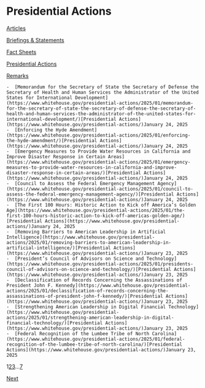 # 					Presidential Actions				

[Articles](/articles/)

[Briefings &amp; Statements](/briefings-statements/)

[Fact Sheets](/fact-sheets/)

[Presidential Actions](/presidential-actions/)

[Remarks](/remarks/)

    -  [Memorandum for the Secretary of State the Secretary of Defense the Secretary of Health and Human Services the Administrator of the United States for International Development](https://www.whitehouse.gov/presidential-actions/2025/01/memorandum-for-the-secretary-of-state-the-secretary-of-defense-the-secretary-of-health-and-human-services-the-administrator-of-the-united-states-for-international-development/)[Presidential Actions](https://www.whitehouse.gov/presidential-actions/)January 24, 2025 
    -  [Enforcing the Hyde Amendment](https://www.whitehouse.gov/presidential-actions/2025/01/enforcing-the-hyde-amendment/)[Presidential Actions](https://www.whitehouse.gov/presidential-actions/)January 24, 2025 
    -  [Emergency Measures to Provide Water Resources in California and Improve Disaster Response in Certain Areas](https://www.whitehouse.gov/presidential-actions/2025/01/emergency-measures-to-provide-water-resources-in-california-and-improve-disaster-response-in-certain-areas/)[Presidential Actions](https://www.whitehouse.gov/presidential-actions/)January 24, 2025 
    -  [Council to Assess the Federal Emergency Management Agency](https://www.whitehouse.gov/presidential-actions/2025/01/council-to-assess-the-federal-emergency-management-agency/)[Presidential Actions](https://www.whitehouse.gov/presidential-actions/)January 24, 2025 
    -  [The First 100 Hours: Historic Action to Kick off America’s Golden Age](https://www.whitehouse.gov/presidential-actions/2025/01/the-first-100-hours-historic-action-to-kick-off-americas-golden-age/)[Presidential Actions](https://www.whitehouse.gov/presidential-actions/)January 24, 2025 
    -  [Removing Barriers to American Leadership in Artificial Intelligence](https://www.whitehouse.gov/presidential-actions/2025/01/removing-barriers-to-american-leadership-in-artificial-intelligence/)[Presidential Actions](https://www.whitehouse.gov/presidential-actions/)January 23, 2025 
    -  [President’s Council of Advisors on Science and Technology](https://www.whitehouse.gov/presidential-actions/2025/01/presidents-council-of-advisors-on-science-and-technology/)[Presidential Actions](https://www.whitehouse.gov/presidential-actions/)January 23, 2025 
    -  [Declassification of Records Concerning the Assassinations of President John F. Kennedy](https://www.whitehouse.gov/presidential-actions/2025/01/declassification-of-records-concerning-the-assassinations-of-president-john-f-kennedy/)[Presidential Actions](https://www.whitehouse.gov/presidential-actions/)January 23, 2025 
    -  [Strengthening American Leadership in Digital Financial Technology](https://www.whitehouse.gov/presidential-actions/2025/01/strengthening-american-leadership-in-digital-financial-technology/)[Presidential Actions](https://www.whitehouse.gov/presidential-actions/)January 23, 2025 
    -  [Federal Recognition of the Lumbee Tribe of North Carolina](https://www.whitehouse.gov/presidential-actions/2025/01/federal-recognition-of-the-lumbee-tribe-of-north-carolina/)[Presidential Actions](https://www.whitehouse.gov/presidential-actions/)January 23, 2025 

1[2](https://www.whitehouse.gov/presidential-actions/page/2/)[3](https://www.whitehouse.gov/presidential-actions/page/3/)…[7](https://www.whitehouse.gov/presidential-actions/page/7/)

[Next](https://www.whitehouse.gov/presidential-actions/page/2/)

